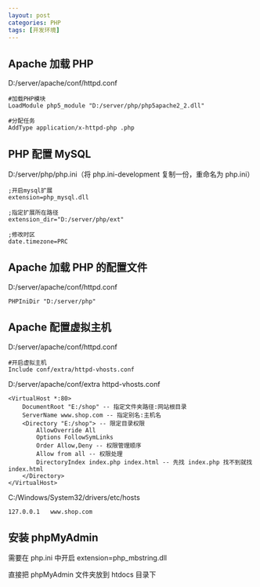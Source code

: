 ```yaml
---
layout: post
categories: PHP
tags: [开发环境]
---
```


## Apache 加载 PHP

D:/server/apache/conf/httpd.conf

~~~
#加载PHP模块
LoadModule php5_module "D:/server/php/php5apache2_2.dll"

#分配任务
AddType application/x-httpd-php .php
~~~

## PHP 配置 MySQL

D:/server/php/php.ini（将 php.ini-development 复制一份，重命名为 php.ini）

~~~
;开启mysql扩展
extension=php_mysql.dll

;指定扩展所在路径
extension_dir="D:/server/php/ext"

;修改时区
date.timezone=PRC
~~~

## Apache 加载 PHP 的配置文件

D:/server/apache/conf/httpd.conf

~~~
PHPIniDir "D:/server/php"
~~~

## Apache 配置虚拟主机

D:/server/apache/conf/httpd.conf

~~~
#开启虚拟主机
Include conf/extra/httpd-vhosts.conf
~~~

D:/server/apache/conf/extra httpd-vhosts.conf

~~~
<VirtualHost *:80>
    DocumentRoot "E:/shop" -- 指定文件夹路径:网站根目录
    ServerName www.shop.com -- 指定别名:主机名
    <Directory "E:/shop"> -- 限定目录权限
        AllowOverride All
        Options FollowSymLinks
        Order Allow,Deny -- 权限管理顺序
        Allow from all -- 权限处理
        DirectoryIndex index.php index.html -- 先找 index.php 找不到就找 index.html
    </Directory>
</VirtualHost>
~~~

C:/Windows/System32/drivers/etc/hosts

~~~
127.0.0.1   www.shop.com
~~~

## 安装 phpMyAdmin

需要在 php.ini 中开启 extension=php_mbstring.dll

直接把 phpMyAdmin 文件夹放到 htdocs 目录下